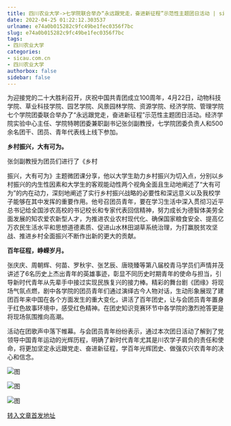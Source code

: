```yaml
---
title: 四川农业大学->七学院联合举办“永远跟党走，奋进新征程”示范性主题团日活动 | sicau.com.cn
date: 2022-04-25 01:22:12.303537
urlname: e74a0b015282c9fc49be1fec0356f7bc
slug: e74a0b015282c9fc49be1fec0356f7bc
tags: 
- 四川农业大学
categories:
- sicau.com.cn
- 四川农业大学
authorbox: false
sidebar: false
---
```

为迎接党的二十大胜利召开，庆祝中国共青团成立100周年，4月22日，动物科技学院、草业科技学院、园艺学院、风景园林学院、资源学院、经济学院、管理学院七个学院团委联合举办了“永远跟党走，奋进新征程”示范性主题团日活动。经济学院实验中心主任、学院特聘团委兼职副书记张剑副教授，七学院团委负责人和500余名团干、团员、青年代表线上线下参加。

**乡村振兴，大有可为。**

张剑副教授为团员们进行了《乡村
<!--more-->
振兴，大有可为》主题微团课分享，他以大学生助力乡村振兴为切入点，分别以乡村振兴的内生性因素和大学生的客观能动性两个视角全面且生动地阐述了“大有可为”的内在动力，深刻地阐述了实行乡村振兴战略的必要性和深远意义以及我校学子能够在其中发挥的重要作用。他号召团员青年，要在学习生活中深入贯彻习近平总书记给全国涉农高校的书记校长和专家代表回信精神，努力成长为德智体美劳全面发展的知农爱农新型人才，为推进农业农村现代化、确保国家粮食安全、提高亿万农民生活水平和思想道德素质、促进山水林田湖草系统治理，为打赢脱贫攻坚战、推进乡村全面振兴不断作出新的更大的贡献。

**百年征程，峥嵘岁月。**

张庆庆、周朝辉、何苗、罗秋宇、张艺辰、唐晓臻等第八届校青马学员们声情并茂讲述了6名历史上杰出青年的英雄事迹，彰显不同历史时期青年的使命与担当，引导新时代青年从先辈手中接过实现民族复兴的接力棒。精彩的舞台剧《团缘》将现场气氛点燃，剧中各学院的团员青年们通过演绎古今人物对话，生动形象展现了建团百年来中国在各个方面发生的重大变化，讲活了百年团史，让与会团员青年置身于红色故事环境中，感受红色精神。在团史知识竞赛环节中各学院的激烈抢答更是将现场氛围推向高潮。

活动在团歌声中落下帷幕。与会团员青年纷纷表示，通过本次团日活动了解到了党领导中国青年运动的光辉历程，明确了新时代青年尤其是川农学子肩负的责任和使命，将更加坚定永远跟党走、奋进新征程，学百年光辉团史、做强农兴农青年的决心和信念。

![图](https://news.sicau.edu.cn/__local/8/90/8E/81EED556DAAA0629699ECEF6346_84EF0318_2278C.jpg)

![图](https://news.sicau.edu.cn/__local/2/28/15/A3E341D9433ED013B94B788A8E2_E9E80209_20686.jpg)

![图](https://news.sicau.edu.cn/__local/0/7B/DF/7A4638A71F95414157BD2D790AA_C9AC5055_367AB.jpg)

[转入文章首发地址](https://news.sicau.edu.cn/info/1078/67484.htm)